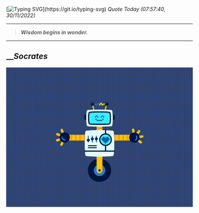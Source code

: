 [![Typing SVG](https://readme-typing-svg.herokuapp.com?font=Press+Start+2P&color=C2F784&size=35&width=900&height=100&lines=Hello+World%2C+I'm+Hung+!)](https://git.io/typing-svg) 
_Quote Today (07:57:40, 30/11/2022)_
___
>**_Wisdom begins in wonder._**
___

## __**_Socrates_**

![RobotDance](src/assets/images/robot-dancing-dribble.gif?style=center)
